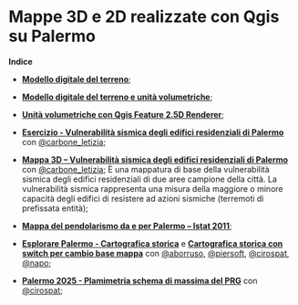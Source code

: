 # Mappe 3D e 2D realizzate con Qgis su Palermo





**Indice**

- [**Modello digitale del terreno**](http://github.gbvitrano.it/dem_palermo);

- [**Modello digitale del terreno e unità volumetriche**](http://github.gbvitrano.it/dem_volumetrie_pa);

- [**Unità volumetriche con Qgis Feature 2.5D Renderer**](http://github.gbvitrano.it/cs_pa_3d/);

- [**Esercizio - Vulnerabilità sismica degli edifici residenziali di Palermo**](http://github.gbvitrano.it/vuln-sismica-pa) con [@carbone_letizia](https://twitter.com/carbone_letizia);

- [**Mappa 3D – Vulnerabilità sismica degli edifici residenziali di Palermo**](http://github.gbvitrano.it/vuln_sismica-pa-3d/) con [@carbone_letizia](https://twitter.com/carbone_letizia);
È una mappatura di base della vulnerabilità sismica degli edifici residenziali di due aree campione della città.
La vulnerabilità sismica rappresenta una misura della maggiore o minore capacità degli edifici di resistere ad azioni sismiche (terremoti di prefissata entità);

- [**Mappa del pendolarismo da e per Palermo – Istat 2011**](http://github.gbvitrano.it/pendolarismo/);

- [**Esplorare Palermo - Cartografica storica**](http://github.gbvitrano.it/carto_storica) e [**Cartografica storica con switch per cambio base mappa**](http://github.gbvitrano.it/carto_storica/carto_switch.html) con [@aborruso](https://twitter.com/aborruso), [@piersoft](https://twitter.com/Piersoft), [@cirospat](https://twitter.com/cirospat), [@napo](https://twitter.com/napo);

- [**Palermo 2025 - Plamimetria schema di massima del PRG**](http://github.gbvitrano.it/prg_2025/prg_2015.html) con [@cirospat](https://twitter.com/cirospat); 
